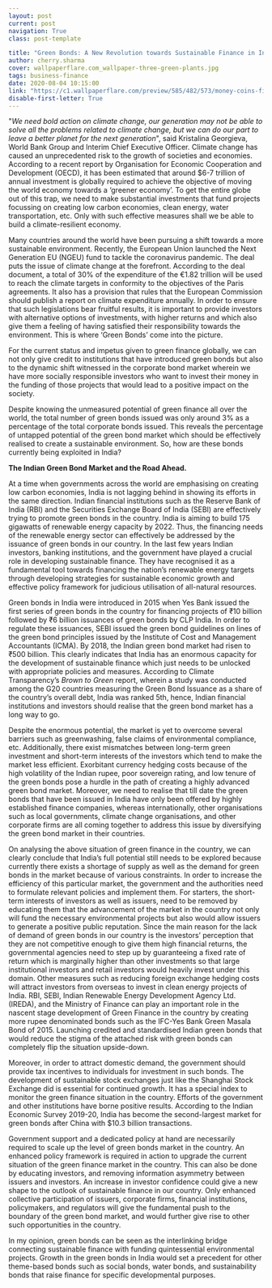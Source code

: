 ```yaml
---
layout: post
current: post
navigation: True
class: post-template

title: "Green Bonds: A New Revolution towards Sustainable Finance in India?"
author: cherry.sharma
cover: wallpaperflare.com_wallpaper-three-green-plants.jpg
tags: business-finance
date: 2020-08-04 10:15:00
link: "https://c1.wallpaperflare.com/preview/585/482/573/money-coins-finance-currency.jpg"
disable-first-letter: True
---
```

"*We need bold action on climate change, our generation may not be able to solve all the problems related to climate change, but we can do our part to leave a better planet for the next generation*", said Kristalina Georgieva, World Bank Group and Interim Chief Executive Officer. Climate change has caused an unprecedented risk to the growth of societies and economies. According to a recent report by Organisation for Economic Cooperation and Development (OECD), it has been estimated that around $6-7 trillion of annual investment is globally required to achieve the objective of moving the world economy towards a ‘greener economy’. To get the entire globe out of this trap, we need to make substantial investments that fund projects focussing on creating low carbon economies, clean energy, water transportation, etc. Only with such effective measures shall we be able to build a climate-resilient economy.

Many countries around the world have been pursuing a shift towards a more sustainable environment. Recently, the European Union launched the Next Generation EU (NGEU) fund to tackle the coronavirus pandemic. The deal puts the issue of climate change at the forefront. According to the deal document, a total of 30% of the expenditure of the €1.82 trillion will be used to reach the climate targets in conformity to the objectives of the Paris agreements. It also has a provision that rules that the European Commission should publish a report on climate expenditure annually. In order to ensure that such legislations bear fruitful results, it is important to provide investors with alternative options of investments, with higher returns and which also give them a feeling of having satisfied their responsibility towards the environment. This is where ‘Green Bonds’ come into the picture.

For the current status and impetus given to green finance globally, we can not only give credit to institutions that have introduced green bonds but also to the dynamic shift witnessed in the corporate bond market wherein we have more socially responsible investors who want to invest their money in the funding of those projects that would lead to a positive impact on the society.

Despite knowing the unmeasured potential of green finance all over the world, the total number of green bonds issued was only around 3% as a percentage of the total corporate bonds issued. This reveals the percentage of untapped potential of the green bond market which should be effectively realised to create a sustainable environment. So, how are these bonds currently being exploited in India?

**The Indian Green Bond Market and the Road Ahead.**

At a time when governments across the world are emphasising on creating low carbon economies, India is not lagging behind in showing its efforts in the same direction. Indian financial institutions such as the Reserve Bank of India (RBI) and the Securities Exchange Board of India (SEBI) are effectively trying to promote green bonds in the country. India is aiming to build 175 gigawatts of renewable energy capacity by 2022. Thus, the financing needs of the renewable energy sector can effectively be addressed by the issuance of green bonds in our country. In the last few years Indian investors, banking institutions, and the government have played a crucial role in developing sustainable finance. They have recognised it as a fundamental tool towards financing the nation’s renewable energy targets through developing strategies for sustainable economic growth and effective policy framework for judicious utilisation of all-natural resources.

Green bonds in India were introduced in 2015 when Yes Bank issued the first series of green bonds in the country for financing projects of ₹10 billion followed by ₹6 billion issuances of green bonds by CLP India. In order to regulate these issuances, SEBI issued the green bond guidelines on lines of the green bond principles issued by the Institute of Cost and Management Accountants (ICMA). By 2018, the Indian green bond market had risen to ₹500 billion. This clearly indicates that India has an enormous capacity for the development of sustainable finance which just needs to be unlocked with appropriate policies and measures. According to Climate Transparency’s *Brown to Green* report, wherein a study was conducted among the G20 countries measuring the Green Bond Issuance as a share of the country’s overall debt, India was ranked 5th, hence, Indian financial institutions and investors should realise that the green bond market has a long way to go.

Despite the enormous potential, the market is yet to overcome several barriers such as greenwashing, false claims of environmental compliance, etc. Additionally, there exist mismatches between long-term green investment and short-term interests of the investors which tend to make the market less efficient. Exorbitant currency hedging costs because of the high volatility of the Indian rupee, poor sovereign rating, and low tenure of the green bonds pose a hurdle in the path of creating a highly advanced green bond market. Moreover, we need to realise that till date the green bonds that have been issued in India have only been offered by highly established finance companies, whereas internationally, other organisations such as local governments, climate change organisations, and other corporate firms are all coming together to address this issue by diversifying the green bond market in their countries.

On analysing the above situation of green finance in the country, we can clearly conclude that India’s full potential still needs to be explored because currently there exists a shortage of supply as well as the demand for green bonds in the market because of various constraints. In order to increase the efficiency of this particular market, the government and the authorities need to formulate relevant policies and implement them. For starters, the short-term interests of investors as well as issuers, need to be removed by educating them that the advancement of the market in the country not only will fund the necessary environmental projects but also would allow issuers to generate a positive public reputation. Since the main reason for the lack of demand of green bonds in our country is the investors’ perception that they are not competitive enough to give them high financial returns, the governmental agencies need to step up by guaranteeing a fixed rate of return which is marginally higher than other investments so that large institutional investors and retail investors would heavily invest under this domain. Other measures such as reducing foreign exchange hedging costs will attract investors from overseas to invest in clean energy projects of India. RBI, SEBI, Indian Renewable Energy Development Agency Ltd. (IREDA), and the Ministry of Finance can play an important role in the nascent stage development of Green Finance in the country by creating more rupee denominated bonds such as the IFC-Yes Bank Green Masala Bond of 2015. Launching credited and standardised Indian green bonds that would reduce the stigma of the attached risk with green bonds can completely flip the situation upside-down.

Moreover, in order to attract domestic demand, the government should provide tax incentives to individuals for investment in such bonds. The development of sustainable stock exchanges just like the Shanghai Stock Exchange did is essential for continued growth. It has a special index to monitor the green finance situation in the country. Efforts of the government and other institutions have borne positive results. According to the Indian Economic Survey 2019-20, India has become the second-largest market for green bonds after China with $10.3 billion transactions.

Government support and a dedicated policy at hand are necessarily required to scale up the level of green bonds market in the country. An enhanced policy framework is required in action to upgrade the current situation of the green finance market in the country. This can also be done by educating investors, and removing information asymmetry between issuers and investors. An increase in investor confidence could give a new shape to the outlook of sustainable finance in our country. Only enhanced collective participation of issuers, corporate firms, financial institutions, policymakers, and regulators will give the fundamental push to the boundary of the green bond market, and would further give rise to other such opportunities in the country.

In my opinion, green bonds can be seen as the interlinking bridge connecting sustainable finance with funding quintessential environmental projects. Growth in the green bonds in India would set a precedent for other theme-based bonds such as social bonds, water bonds, and sustainability bonds that raise finance for specific developmental purposes.

